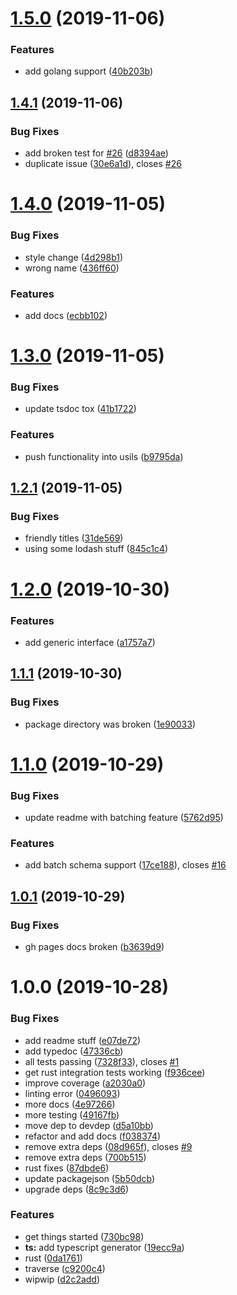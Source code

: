 # [1.5.0](https://github.com/etclabscore/json-schema-to-types/compare/1.4.1...1.5.0) (2019-11-06)


### Features

* add golang support ([40b203b](https://github.com/etclabscore/json-schema-to-types/commit/40b203b6b1a0cc6b8981bca9c7bccdb71688a509))

## [1.4.1](https://github.com/etclabscore/json-schema-to-types/compare/1.4.0...1.4.1) (2019-11-06)


### Bug Fixes

* add broken test for [#26](https://github.com/etclabscore/json-schema-to-types/issues/26) ([d8394ae](https://github.com/etclabscore/json-schema-to-types/commit/d8394ae515133d4212552755d4ad4c3524c2505e))
* duplicate issue ([30e6a1d](https://github.com/etclabscore/json-schema-to-types/commit/30e6a1d9e9ef646a18ef02a31fc834bddaba5a8f)), closes [#26](https://github.com/etclabscore/json-schema-to-types/issues/26)

# [1.4.0](https://github.com/etclabscore/json-schema-to-types/compare/1.3.0...1.4.0) (2019-11-05)


### Bug Fixes

* style change ([4d298b1](https://github.com/etclabscore/json-schema-to-types/commit/4d298b189bd2c39f912f9c0467935b43b5ce1241))
* wrong name ([436ff60](https://github.com/etclabscore/json-schema-to-types/commit/436ff609e3a19a1f5833ce65ad7a642fe036e83f))


### Features

* add docs ([ecbb102](https://github.com/etclabscore/json-schema-to-types/commit/ecbb1025ee574ffe0e6f76e586808f9bcae90e83))

# [1.3.0](https://github.com/etclabscore/json-schema-to-types/compare/1.2.1...1.3.0) (2019-11-05)


### Bug Fixes

* update tsdoc tox ([41b1722](https://github.com/etclabscore/json-schema-to-types/commit/41b1722eef6aa9fdec076c1967eb5dd5b9e1b14b))


### Features

* push functionality into usils ([b9795da](https://github.com/etclabscore/json-schema-to-types/commit/b9795da2b71290f43013352dfdbf5acbd0adf7d7))

## [1.2.1](https://github.com/etclabscore/json-schema-to-types/compare/1.2.0...1.2.1) (2019-11-05)


### Bug Fixes

* friendly titles ([31de569](https://github.com/etclabscore/json-schema-to-types/commit/31de569369cb74700bf23b316a0f5096d998cdf5))
* using some lodash stuff ([845c1c4](https://github.com/etclabscore/json-schema-to-types/commit/845c1c45d77572c82f37b75830c340226e746873))

# [1.2.0](https://github.com/etclabscore/json-schema-to-types/compare/1.1.1...1.2.0) (2019-10-30)


### Features

* add generic interface ([a1757a7](https://github.com/etclabscore/json-schema-to-types/commit/a1757a7069b2d3f34b5a9591a340d4232d004c64))

## [1.1.1](https://github.com/etclabscore/json-schema-to-types/compare/1.1.0...1.1.1) (2019-10-30)


### Bug Fixes

* package directory was broken ([1e90033](https://github.com/etclabscore/json-schema-to-types/commit/1e90033a31504682dbadee580914fdf35fb0f344))

# [1.1.0](https://github.com/etclabscore/json-schema-to-types/compare/1.0.1...1.1.0) (2019-10-29)


### Bug Fixes

* update readme with batching feature ([5762d95](https://github.com/etclabscore/json-schema-to-types/commit/5762d95a94a463656a8034af840702f9881de0ae))


### Features

* add batch schema support ([17ce188](https://github.com/etclabscore/json-schema-to-types/commit/17ce188400f53b82473f2917a714ccdd8b3ea5c5)), closes [#16](https://github.com/etclabscore/json-schema-to-types/issues/16)

## [1.0.1](https://github.com/etclabscore/json-schema-to-types/compare/1.0.0...1.0.1) (2019-10-29)


### Bug Fixes

* gh pages docs broken ([b3639d9](https://github.com/etclabscore/json-schema-to-types/commit/b3639d95143d1febca8891e04f44d8305841eabd))

# 1.0.0 (2019-10-28)


### Bug Fixes

* add readme stuff ([e07de72](https://github.com/etclabscore/json-schema-to-types/commit/e07de72b06a70bf60bad3589d3c1ac925e3d6b3d))
* add typedoc ([47336cb](https://github.com/etclabscore/json-schema-to-types/commit/47336cb8a3364f8eb27013f1c3b228cd32121730))
* all tests passing ([7328f33](https://github.com/etclabscore/json-schema-to-types/commit/7328f3304b41f2180ded4e0de7328efeab9e5c02)), closes [#1](https://github.com/etclabscore/json-schema-to-types/issues/1)
* get rust integration tests working ([f936cee](https://github.com/etclabscore/json-schema-to-types/commit/f936ceed534f4ec1dc165ca2edbd9f09710894c5))
* improve coverage ([a2030a0](https://github.com/etclabscore/json-schema-to-types/commit/a2030a03578566f1b4ef6ac21df03ea8852a454b))
* linting error ([0496093](https://github.com/etclabscore/json-schema-to-types/commit/0496093fcf432a09e69c59bdc447489b710eeae0))
* more docs ([4e97266](https://github.com/etclabscore/json-schema-to-types/commit/4e97266b3c731ff3db3eb64880121167f952ea9c))
* more testing ([49167fb](https://github.com/etclabscore/json-schema-to-types/commit/49167fb6600b86781b93481af0f1ba47be3930e2))
* move dep to devdep ([d5a10bb](https://github.com/etclabscore/json-schema-to-types/commit/d5a10bb13752eed9b0f8e1f8a4327bef1b0c713f))
* refactor and add docs ([f038374](https://github.com/etclabscore/json-schema-to-types/commit/f038374b4644cc232dc3974a71aab8f89e5aa844))
* remove extra deps ([08d965f](https://github.com/etclabscore/json-schema-to-types/commit/08d965f81239cece6e8767ad9e7e660ccba8681b)), closes [#9](https://github.com/etclabscore/json-schema-to-types/issues/9)
* remove extra deps ([700b515](https://github.com/etclabscore/json-schema-to-types/commit/700b51503cf9cba2d400b797661b1e6c04e06125))
* rust fixes ([87dbde6](https://github.com/etclabscore/json-schema-to-types/commit/87dbde63e79f96a474f93139dcb37f4acca7d8be))
* update packagejson ([5b50dcb](https://github.com/etclabscore/json-schema-to-types/commit/5b50dcb976ac6a9ec91bcc8597451b8423dc466e))
* upgrade deps ([8c9c3d6](https://github.com/etclabscore/json-schema-to-types/commit/8c9c3d6c7239838e92f071656751db717fd7a370))


### Features

* get things started ([730bc98](https://github.com/etclabscore/json-schema-to-types/commit/730bc983b0e116a23f2c188516872da9569db41d))
* **ts:** add typescript generator ([19ecc9a](https://github.com/etclabscore/json-schema-to-types/commit/19ecc9a1cb5d2ad3d5c071e45d3256312af40eb1))
* rust ([0da1761](https://github.com/etclabscore/json-schema-to-types/commit/0da176179c5df3ee4f4c78c4f6f21c3536eac530))
* traverse ([c9200c4](https://github.com/etclabscore/json-schema-to-types/commit/c9200c40d7432077da41a100f9da72b314af79af))
* wipwip ([d2c2add](https://github.com/etclabscore/json-schema-to-types/commit/d2c2add02452c6f081290537999c7c143da55065))
